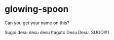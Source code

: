 # glowing-spoon
Can you get your name on this?
<p>Sugoi desu desu desu Itagato Desu Desu, SUGOI!!1<p>